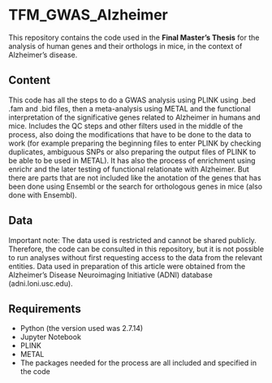# TFM_GWAS_Alzheimer
This repository contains the code used in the **Final Master’s Thesis** for the analysis of human genes and their orthologs in mice, in the context of Alzheimer’s disease.
## Content
This code has all the steps to do a GWAS analysis using PLINK using .bed .fam and .bid files, then a meta-analysis using METAL and the functional interpretation of the significative genes related to Alzheimer in humans and mice. Includes the QC steps and other filters used in the middle of the process, also doing the modifications that have to be done to the data to work (for example preparing the beginning files to enter PLINK by checking duplicates, ambiguous SNPs or also preparing the output files of PLINK to be able to be used in METAL). It has also the process of enrichment using enrichr and the later testing of functional relationate with Alzheimer. But there are parts that are not included like the anotation of the genes that has been done using Ensembl or the search for orthologous genes in mice (also done with Ensembl).
## Data
Important note: The data used is restricted and cannot be shared publicly. Therefore, the code can be consulted in this repository, but it is not possible to run analyses without first requesting access to the data from the relevant entities.
Data used in preparation of this article were obtained from the Alzheimer’s Disease Neuroimaging Initiative (ADNI) database (adni.loni.usc.edu).
## Requirements
- Python (the version used was 2.7.14)
- Jupyter Notebook
- PLINK
- METAL
- The packages needed for the process are all included and specified in the code
